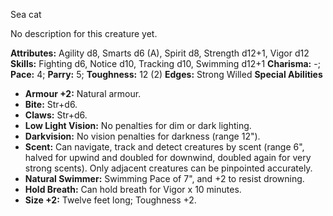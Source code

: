 Sea cat

No description for this creature yet.

**Attributes:** Agility d8, Smarts d6 (A), Spirit d8, Strength d12+1,
Vigor d12
**Skills:** Fighting d6, Notice d10, Tracking d10, Swimming d12+1
**Charisma:** -; **Pace:** 4; **Parry:** 5; **Toughness:** 12 (2)
**Edges:** Strong Willed
**Special Abilities**
- **Armour +2:** Natural armour.
- **Bite:** Str+d6.
- **Claws:** Str+d6.
- **Low Light Vision:** No penalties for dim or dark lighting.
- **Darkvision:** No vision penalties for darkness (range 12").
- **Scent:** Can navigate, track and detect creatures by scent (range
6", halved for upwind and doubled for downwind, doubled again for very
strong scents). Only adjacent creatures can be pinpointed accurately.
- **Natural Swimmer:** Swimming Pace of 7", and +2 to resist drowning.
- **Hold Breath:** Can hold breath for Vigor x 10 minutes.
- **Size +2:** Twelve feet long; Toughness +2.

